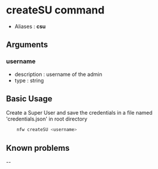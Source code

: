 # createSU command

- Aliases : **csu**

## Arguments

### username
- description : username of the admin
- type : string

## Basic Usage

Create a Super User and save the credentials in a file named 'credentials.json' in root directory

```sh
    nfw createSU <username>
```

## Known problems

--